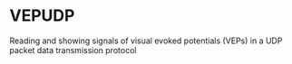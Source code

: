 # VEPUDP
Reading and showing signals of visual evoked potentials (VEPs) in a UDP packet data transmission protocol 
